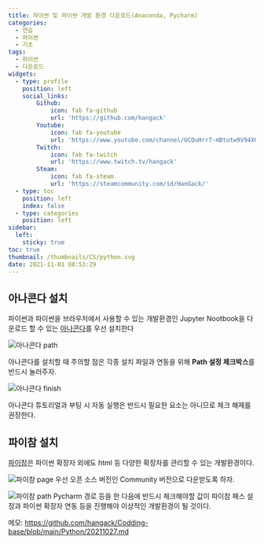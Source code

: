 ```yaml
---
title: 파이썬 및 파이썬 개발 환경 다운로드(Anaconda, Pycharm)
categories: 
  - 연습
  - 파이썬
  - 기초
tags: 
  - 파이썬
  - 다운로드
widgets:
  - type: profile
    position: left
    social_links:
        Github:
            icon: fab fa-github
            url: 'https://github.com/hangack'
        Youtube:
            icon: fab fa-youtube
            url: 'https://www.youtube.com/channel/UCQuHrr7-mBtutw9V94XGH-g'
        Twitch:
            icon: fab fa-twitch
            url: 'https://www.twitch.tv/hangack'
        Steam:
            icon: fab fa-steam
            url: 'https://steamcommunity.com/id/HanGack/'
  - type: toc
    position: left
    index: false
  - type: categories
    position: left
sidebar:
  left:
    sticky: true
toc: true
thumbnail: /thumbnails/CS/python.svg
date: 2021-11-01 08:53:29
---
```

## 아나콘다 설치
파이썬과 파이썬을 브라우저에서 사용할 수 있는 개발환경인 Jupyter Nootbook을 다운로드 할 수 있는 [아나콘다](https://www.anaconda.com/products/individual)를 우선 설치한다

![아나콘다 path](/images/2111/Python0/Anaconda1.png)

아나콘다를 설치할 때 주의할 점은 각종 설치 파일과 연동을 위해 **Path 설정 체크박스**를 반드시 눌러주자.

![아나콘다 finish](/images/2111/Python0/Anaconda2.png)

아나콘다 튜토리얼과 부팅 시 자동 실행은 반드시 필요한 요소는 아니므로 체크 해제를 권장한다.

## 파이참 설치

[파이참](https://www.jetbrains.com/ko-kr/pycharm/download/#section=windows)은 파이썬 확장자 외에도 html 등 다양한 확장자를 관리할 수 있는 개발환경이다.

![파이참 page](/images/2111/Python0/Pycharm1.png)
우선 오픈 소스 버전인 Community 버전으로 다운받도록 하자.

![파이참 path](/images/2111/Python0/Pycharm2.png)
Pycharm 경로 등을 한 다음에 반드시 체크해야할 값이 파이참 패스 설정과 파이썬 확장자 연동 등을 진행해야 이상적인 개발환경이 될 것이다.


메모: https://github.com/hangack/Codding-base/blob/main/Python/20211027.md